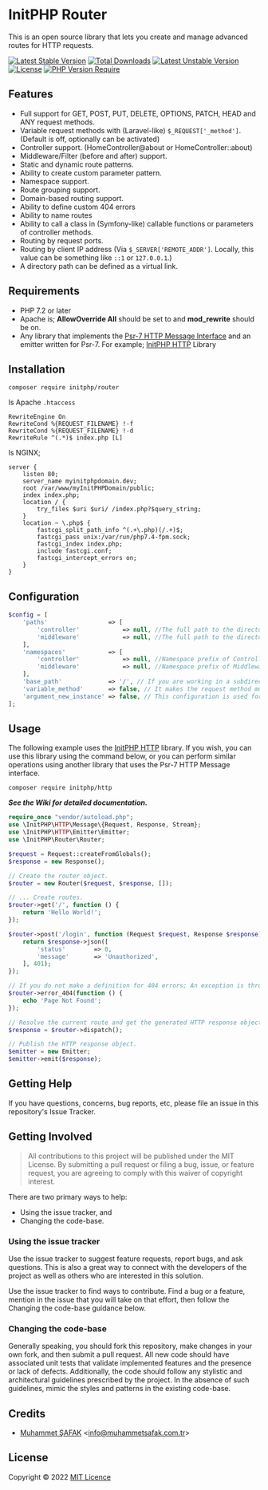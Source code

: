 # InitPHP Router

This is an open source library that lets you create and manage advanced routes for HTTP requests.

[![Latest Stable Version](http://poser.pugx.org/initphp/router/v)](https://packagist.org/packages/initphp/router) [![Total Downloads](http://poser.pugx.org/initphp/router/downloads)](https://packagist.org/packages/initphp/router) [![Latest Unstable Version](http://poser.pugx.org/initphp/router/v/unstable)](https://packagist.org/packages/initphp/router) [![License](http://poser.pugx.org/initphp/router/license)](https://packagist.org/packages/initphp/router) [![PHP Version Require](http://poser.pugx.org/initphp/router/require/php)](https://packagist.org/packages/initphp/router)

## Features

- Full support for GET, POST, PUT, DELETE, OPTIONS, PATCH, HEAD and ANY request methods.
- Variable request methods with (Laravel-like) `$_REQUEST['_method']`. (Default is off, optionally can be activated)
- Controller support. (HomeController@about or HomeController::about)
- Middleware/Filter (before and after) support.
- Static and dynamic route patterns.
- Ability to create custom parameter pattern.
- Namespace support.
- Route grouping support.
- Domain-based routing support.
- Ability to define custom 404 errors
- Ability to name routes
- Ability to call a class in (Symfony-like) callable functions or parameters of controller methods.
- Routing by request ports.
- Routing by client IP address (Via `$_SERVER['REMOTE_ADDR']`. Locally, this value can be something like `::1` or `127.0.0.1`.)
- A directory path can be defined as a virtual link.

## Requirements

- PHP 7.2 or later
- Apache is; **AllowOverride All** should be set to and **mod_rewrite** should be on.
- Any library that implements the [Psr-7 HTTP Message Interface](https://www.php-fig.org/psr/psr-7/) and an emitter written for Psr-7. For example; [InitPHP HTTP](https://github.com/InitPHP/HTTP) Library

## Installation

```
composer require initphp/router
```

Is Apache `.htaccess`

```
RewriteEngine On
RewriteCond %{REQUEST_FILENAME} !-f
RewriteCond %{REQUEST_FILENAME} !-d
RewriteRule ^(.*)$ index.php [L]
```

Is NGINX;

```
server {
	listen 80;
	server_name myinitphpdomain.dev;
	root /var/www/myInitPHPDomain/public;
	index index.php;
	location / {
		try_files $uri $uri/ /index.php?$query_string;
	}
	location ~ \.php$ {
		fastcgi_split_path_info ^(.+\.php)(/.+)$;
		fastcgi_pass unix:/var/run/php7.4-fpm.sock;
		fastcgi_index index.php;
		include fastcgi.conf;
		fastcgi_intercept_errors on;
	}
}
```

## Configuration

```php
$config = [
    'paths'                 => [
        'controller'            => null, //The full path to the directory where the Controller classes are kept.
        'middleware'            => null, //The full path to the directory where the Middleware classes are kept.
    ],
    'namespaces'            => [
        'controller'            => null, //Namespace prefix of Controller classes, if applicable.
        'middleware'            => null, //Namespace prefix of Middleware classes, if applicable.
    ],
    'base_path'             => '/', // If you are working in a subdirectory; identifies your working directory.
    'variable_method'       => false, // It makes the request method mutable with Laravel-like $_REQUEST['_method'].
    'argument_new_instance' => false, // This configuration is used for Request and Response objects that you want as arguments.
];
```

## Usage

The following example uses the [InitPHP HTTP](https://github.com/InitPHP/HTTP) library. If you wish, you can use this library using the command below, or you can perform similar operations using another library that uses the Psr-7 HTTP Message interface.

```
composer require initphp/http
```

_**See the Wiki for detailed documentation.**_

```php
require_once "vendor/autoload.php";
use \InitPHP\HTTP\Message\{Request, Response, Stream};
use \InitPHP\HTTP\Emitter\Emitter;
use \InitPHP\Router\Router;

$request = Request::createFromGlobals();
$response = new Response();

// Create the router object.
$router = new Router($request, $response, []);

// ... Create routes.
$router->get('/', function () {
    return 'Hello World!';
});

$router->post('/login', function (Request $request, Response $response) {
    return $response->json([
        'status'        => 0,
        'message'       => 'Unauthorized',
    ], 401);
});

// If you do not make a definition for 404 errors; An exception is thrown if there is no match with the request.
$router->error_404(function () {
    echo 'Page Not Found';
});

// Resolve the current route and get the generated HTTP response object.
$response = $router->dispatch();

// Publish the HTTP response object.
$emitter = new Emitter;
$emitter->emit($response);
```

## Getting Help

If you have questions, concerns, bug reports, etc, please file an issue in this repository's Issue Tracker.

## Getting Involved

> All contributions to this project will be published under the MIT License. By submitting a pull request or filing a bug, issue, or feature request, you are agreeing to comply with this waiver of copyright interest.

There are two primary ways to help:

- Using the issue tracker, and
- Changing the code-base.

### Using the issue tracker

Use the issue tracker to suggest feature requests, report bugs, and ask questions. This is also a great way to connect with the developers of the project as well as others who are interested in this solution.

Use the issue tracker to find ways to contribute. Find a bug or a feature, mention in the issue that you will take on that effort, then follow the Changing the code-base guidance below.

### Changing the code-base

Generally speaking, you should fork this repository, make changes in your own fork, and then submit a pull request. All new code should have associated unit tests that validate implemented features and the presence or lack of defects. Additionally, the code should follow any stylistic and architectural guidelines prescribed by the project. In the absence of such guidelines, mimic the styles and patterns in the existing code-base.

## Credits

- [Muhammet ŞAFAK](https://www.muhammetsafak.com.tr) <<info@muhammetsafak.com.tr>>

## License

Copyright &copy; 2022 [MIT Licence](./LICENSE)
